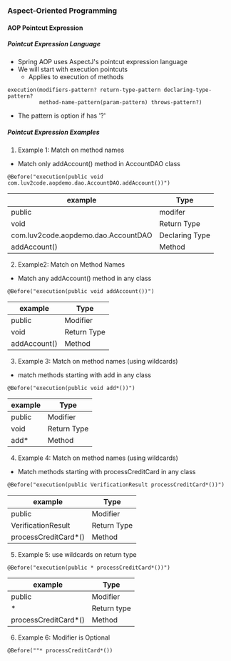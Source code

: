 ### Aspect-Oriented Programming

#### AOP Pointcut Expression

##### Pointcut Expression Language
- Spring AOP uses AspectJ's pointcut expression language
- We will start with execution pointcuts
  - Applies to execution of methods
```
execution(modifiers-pattern? return-type-pattern declaring-type-pattern?
          method-name-pattern(param-pattern) throws-pattern?)
```
- The pattern is option if has '?'

##### Pointcut Expression Examples
1. Example 1: Match on method names
- Match only addAccount() method in AccountDAO class
```
@Before("execution(public void com.luv2code.aopdemo.dao.AccountDAO.addAccount())")
```
|example|Type|
|---|---|
|public|modifer|
|void|Return Type|
|com.luv2code.aopdemo.dao.AccountDAO|Declaring Type|
|addAccount()|Method|

2. Example2: Match on Method Names
- Match any addAccount() method in any class
```
@Before("execution(public void addAccount())")
```
|example|Type|
|---|---|
|public|Modifier|
|void|Return Type|
|addAccount()|Method|

3. Example 3: Match on method names (using wildcards)
- match methods starting with add in any class
```
@Before("execution(public void add*())")
```
|example|Type|
|---|---|
|public|Modifier|
|void|Return Type|
|add*|Method|

4. Example 4: Match on method names (using wildcards)
- Match methods starting with processCreditCard in any class
```
@Before("execution(public VerificationResult processCreditCard*())")
```
|example|Type|
|---|---|
|public|Modifier|
|VerificationResult|Return Type|
|processCreditCard*()|Method|

5. Example 5: use wildcards on return type
```
@Before("execution(public * processCreditCard*())")
```
|example|Type|
|---|---|
|public|Modifier|
|*|Return type|
|processCreditCard*()|Method|

6. Example 6: Modifier is Optional
```
@Before(""* processCreditCard*())
```

